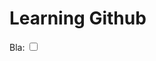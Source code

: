 <h1>Learning Github</h1>

<!DOCTYPE html>
<html>
<body>

<!--<p>Display some text when the checkbox is checked:</p>-->

<label for="myCheck">Bla:</label> 
<input type="checkbox" id="myCheck" onclick="myFunction()">

<p id="tttt" style="display:none">Checkbox is CHECKED!</p>



<script>
var chars = 'ABCDEFGHIJKLMNOPQRSTUVWXYZabcdefghijklmnopqrstuvwxyz0123456789$!';

var url = window.location.href;


//var leftDiv = document.createElement("div"); //Create left div
//leftDiv.id = "left"; //Assign div id
//leftDiv.setAttribute("style", "float:left; width:66.5%; line-height: 26px; text-align:left; font-size:12pt; padding-left:8px; height:26px;"); //Set div attributes
//leftDiv.style.background =  divColor;
a = document.createElement('a');
a.setAttribute('href', 'CharSheet.html');
a.appendChild(document.createTextNode('Save'));

//leftDiv.appendChild(a); // Add name to left div

document.body.appendChild(a);

let stats = 
[
	[
		[
			[["Aggression",false], ["Heft",false], ["Strength",false]],
			[["Dexterity",false], ["Reaction",false], ["Speed",false]]
		],
		[
			[["Stability",false], ["Toughness",false], ["Stamina",false]],
			[["Wisdom",false], ["Intuition",false], ["Willpower",false]]
		]
	],
	[
		[
			[["Presence",false], ["Guile",false], ["Charm",false]],
			[["Wits",false], ["Reason",false], ["Savvy",false]]
		],
		[
			[["Grace",false], ["Stealth",false], ["Agility",false]],
			[["Empathy",false], ["Scrutiny",false], ["Awareness",false]]
		]
	]
];

var qloc = url.indexOf('?');
if (qloc > 0){
	var params = url.substr(qloc+1,url.length);
	a.setAttribute('href', 'CharSheet.html?' + params);
	decode(params);
} else {
	a.setAttribute('href', 'CharSheet.html');
}



let statStarty = 5;
let statStartx = 2;

let statWidth = (100-statStartx*2)/4;
let statHeight = 10;



for (let i = 0; i < stats.length; i++){
	for (let j = 0; j < stats[i].length; j++){
		for (let k = 0; k < stats[i][j].length; k++){
			for (let l = 0; l < stats[i][j][k].length; l++){
				var x = document.createElement("BUTTON");
				var t = document.createTextNode(stats[i][j][k][l][0]);
				x.appendChild(t);
				x.setAttribute("id", stats[i][j][k][l][0]);
				x.style.position = "absolute";
				x.style.top = statStarty+statHeight/2+(statHeight/2*(l-1)*(((k+i)%2)*-2+1) +statHeight*2*k*((i%2)*-2+1)+statHeight*6*i) + "vw";
				x.style.left = statStartx+(l%2)*statWidth*((j%2)*-2+1)+j*statWidth*3+"vw";
				x.style.width = statWidth + "vw";
				x.style.height = statHeight + "vw";
				
				x.style.fontSize = statHeight/3+"vw";
				x.addEventListener("click",function () {flip(i,j,k,l)});
				document.body.appendChild(x);
				
			}
		}
	}
}

function flip(i,j,k,l){
	stats[i][j][k][l][1] = !stats[i][j][k][l][1];
	let newColor = stats[i][j][k][l][1] ? 'blue' : 'red';
	document.getElementById(stats[i][j][k][l][0]).style.color = newColor;
	console.log(stats[i][j][k][l]);
	code();
}

function myFunction() {
	console.log("hi");
	console.log("hi2");

}

function code(){
	var save = [0,0,0,0];
	for (let i = 0; i < stats.length; i++){
		for (let j = 0; j < stats[i].length; j++){
			n = j + i*stats[i].length;
			for (let k = 0; k < stats[i][j].length; k++){
				for (let l = 0; l < stats[i][j][k].length; l++){
					save[n] += stats[i][j][k][l][1] ? 1 << l + k*stats[i][j][k].length : 0;
				}
			}
		}
	}
	
	var code = '';
	for (let i = 0; i < save.length; i ++){
		code += chars[save[i]];
	}
	a.setAttribute('href', 'CharSheet.html?' + code);
}

function decode(code){
	var save = [0,0,0,0];
	for (let i = 0; i < code.length; i++){
		save[i] = chars.lastIndexOf(code[i]);
	}
	console.log(save);
	for (let i = 0; i < stats.length; i++){
		for (let j = 0; j < stats[i].length; j++){
			n = j + i*stats[i].length;
			for (let k = 0; k < stats[i][j].length; k++){
				for (let l = 0; l < stats[i][j][k].length; l++){
					//save[n] += stats[i][j][k][l][1] ? 1 << l + k*stats[i][j][k].length : 0;
					//console.log(n);
					stats[i][j][k][l][1] = (save[n] & (1 << l + k*stats[i][j][k].length)) != 0;
				}
			}
		}
	}
}

</script>

</body>
</html>

